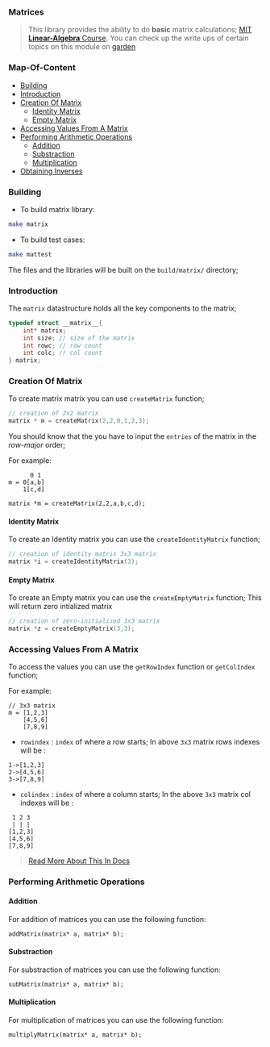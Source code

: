 ### Matrices

> This library provides the ability to do **basic** matrix calculations; [MIT **Linear-Algebra** Course](https://ocw.mit.edu/courses/res-18-010-a-2020-vision-of-linear-algebra-spring-2020/). You can check up the write ups of certain topics on this module on [garden]()

### Map-Of-Content

- [Building]()
- [Introduction](###Introduction)
- [Creation Of Matrix]()
    - [Identity Matrix]()
    - [Empty Matrix]()
- [Accessing Values From A Matrix]()
- [Performing Arithmetic Operations]()
    - [Addition]()
    - [Substraction]()
    - [Multiplication]()
- [Obtaining Inverses]()


### Building

- To build matrix library: 
```bash
make matrix
```
- To build test cases:
```bash
make mattest
```

The files and the libraries will be built on the `build/matrix/` directory;


### Introduction

The `matrix` datastructure holds all the key components to the matrix;

```c
typedef struct __matrix__{
	int* matrix;
	int size; // size of the matrix
	int rowc; // row count
	int colc; // col count
} matrix;
```

### Creation Of Matrix

To create matrix matrix you can use `createMatrix` function;

```c
// creation of 2x2 matrix
matrix * m = createMatrix(2,2,0,1,2,3);
```

You should know that the you have to input the `entries` of the matrix in the *row-major* order; 

For example: 
``` 
      0 1
m = 0[a,b]
    1[c,d]

matrix *m = createMatrix(2,2,a,b,c,d);
```

#### Identity Matrix

To create an Identity matrix you can use the `createIdentityMatrix` function;

```c
// creation of identity matrix 3x3 matrix
matrix *i = createIdentityMatrix(3);
```

#### Empty Matrix

To create an Empty matrix you can use the `createEmptyMatrix` function; This will return zero intialized matrix 

```c
// creation of zero-initialised 3x3 matrix
matrix *z = createEmptyMatrix(3,3);
```

### Accessing Values From A Matrix

To access the values you can use the `getRowIndex` function or `getColIndex` function;

For example: 
```
// 3x3 matrix
m = [1,2,3]
    [4,5,6]
    [7,8,9]
```

- `rowindex` : `index` of where a row starts; In above `3x3` matrix rows indexes will be :

```
1->[1,2,3]
2->[4,5,6]
3->[7,8,9]
```

- `colindex` : `index` of where a column starts; In the above `3x3` matrix col indexes will be :

```
 1 2 3
 | | |
[1,2,3]
[4,5,6]
[7,8,9]
```

> [Read More About This In Docs]()


### Performing Arithmetic Operations

#### Addition 

For addition of matrices you can use the following function:

```
addMatrix(matrix* a, matrix* b);
```

#### Substraction

For substraction of matrices you can use the following function:

```
subMatrix(matrix* a, matrix* b);
```

#### Multiplication

For multiplication of matrices you can use the following function:

```
multiplyMatrix(matrix* a, matrix* b);
```
